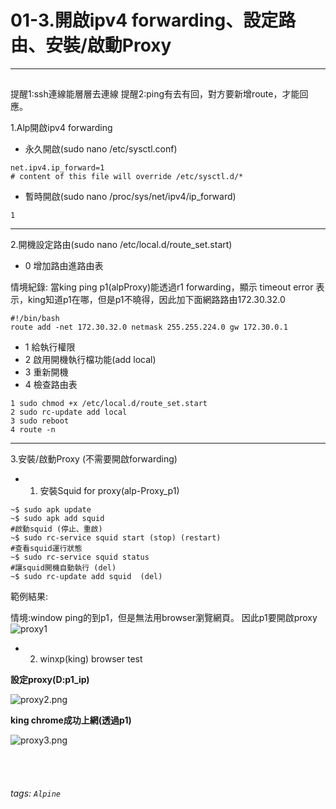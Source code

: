 # 01-3.開啟ipv4 forwarding、設定路由、安裝/啟動Proxy

* * *

<h2 id=""></h2>

提醒1:ssh連線能層層去連線
提醒2:ping有去有回，對方要新增route，才能回應。

1.Alp開啟ipv4 forwarding

- 永久開啟(sudo nano /etc/sysctl.conf)
```
net.ipv4.ip_forward=1
# content of this file will override /etc/sysctl.d/*
```

- 暫時開啟(sudo nano /proc/sys/net/ipv4/ip_forward)
```
1
```

-------------------------------

2.開機設定路由(sudo nano /etc/local.d/route_set.start)

- 0 增加路由進路由表

情境紀錄:
當king ping p1(alpProxy)能透過r1 forwarding，顯示 timeout error
表示，king知道p1在哪，但是p1不曉得，因此加下面網路路由172.30.32.0

```
#!/bin/bash
route add -net 172.30.32.0 netmask 255.255.224.0 gw 172.30.0.1
```

- 1 給執行權限
- 2 啟用開機執行檔功能(add local)
- 3 重新開機
- 4 檢查路由表
```
1 sudo chmod +x /etc/local.d/route_set.start
2 sudo rc-update add local
3 sudo reboot
4 route -n
```

-------------------------------

3.安裝/啟動Proxy (不需要開啟forwarding)

- 1. 安裝Squid for proxy(alp-Proxy_p1)

```
~$ sudo apk update
~$ sudo apk add squid
#啟動squid (停止、重啟)
~$ sudo rc-service squid start (stop) (restart)
#查看squid運行狀態
~$ sudo rc-service squid status 
#讓squid開機自動執行 (del)
~$ sudo rc-update add squid  (del)
```




範例結果:

情境:window ping的到p1，但是無法用browser瀏覽網頁。
因此p1要開啟proxy
![proxy1](https://i.imgur.com/nUsqbD9.png)

- 2. winxp(king) browser test

**設定proxy(D:p1_ip)**

![proxy2.png](https://i.imgur.com/kncLr1e.png)

**king chrome成功上網(透過p1)**

![proxy3.png](https://i.imgur.com/n7gH1k6.png)



<br /><br />
###### tags: `Alpine`
